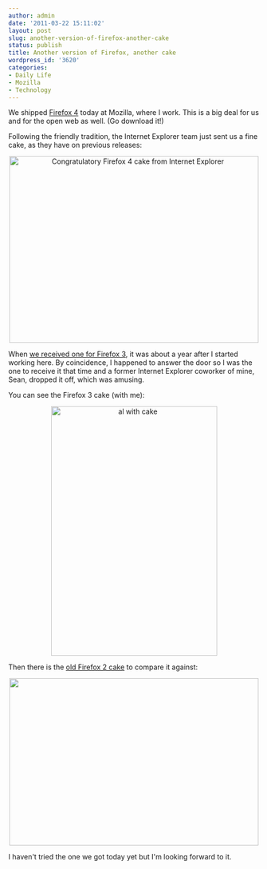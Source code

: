 ```yaml
---
author: admin
date: '2011-03-22 15:11:02'
layout: post
slug: another-version-of-firefox-another-cake
status: publish
title: Another version of Firefox, another cake
wordpress_id: '3620'
categories:
- Daily Life
- Mozilla
- Technology
---
```

We shipped <a href="http://www.mozilla.com/">Firefox 4</a> today at Mozilla, where I work. This is a big deal for us and for the open web as well. (Go download it!)

Following the friendly tradition, the Internet Explorer team just sent us a fine cake, as they have on previous releases:

<p style="text-align: center"><a href="http://www.flickr.com/photos/albill/5551419956/" title="Congratulatory Firefox 4 cake from Internet Explorer by albill, on Flickr"><img src="https://farm6.static.flickr.com/5024/5551419956_fb565579c5.jpg" width="500" height="374" alt="Congratulatory Firefox 4 cake from Internet Explorer" /></a></p>

When <a href="/2008/06/17/ie-sends-mozilla-a-new-cake-for-firefox-3/">we received one for Firefox 3</a>, it was about a year after I started working here. By coincidence, I happened to answer the door so I was the one to receive it that time and a former Internet Explorer coworker of mine, Sean, dropped it off, which was amusing. 

You can see the Firefox 3 cake (with me):

<p style="text-align: center"><a href="http://www.flickr.com/photos/robceemoz/2587912633/" title="al with cake by robceemoz, on Flickr"><img src="https://farm4.static.flickr.com/3122/2587912633_9084fecde4.jpg" width="333" height="500" alt="al with cake" /></a></p>

Then there is the <a href="http://fredericiana.com/2006/10/24/from-redmond-with-love/">old Firefox 2 cake</a> to compare it against:

<p style="text-align: center"><a href="http://www.flickr.com/photos/jollyjake/278562314/"><img src="https://farm1.static.flickr.com/118/278562314_14716c0232.jpg" width="500" height="335"></a></p>

I haven't tried the one we got today yet but I'm looking forward to it.
